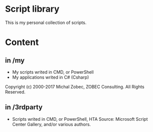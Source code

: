 # Script library
This is my personal collection of scripts.

# Content

## in /my
* My scripts writed in CMD, or PowerShell
* My applications writed in C# (Csharp)

Copyright (c) 2000-2017 Michal Zobec, ZOBEC Consulting. All Rights Reserved.

## in /3rdparty
* Scripts writed in CMD, or PowerShell, HTA
Source: Microsoft Script Center Gallery, and/or various authors.
